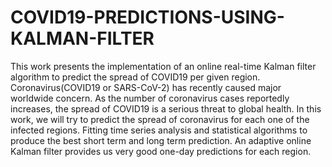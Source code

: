 # COVID19-PREDICTIONS-USING-KALMAN-FILTER
This work presents the implementation of an online real-time Kalman filter algorithm to predict the spread of COVID19 per given region. Coronavirus(COVID19 or SARS-CoV-2) has recently caused major worldwide concern. As the number of coronavirus cases reportedly increases, the spread of COVID19 is a serious threat to global health. In this work, we will try to predict the spread of coronavirus for each one of the infected regions. Fitting time series analysis and statistical algorithms to produce the best short term and long term prediction. An adaptive online Kalman filter provides us very good one-day predictions for each region.
